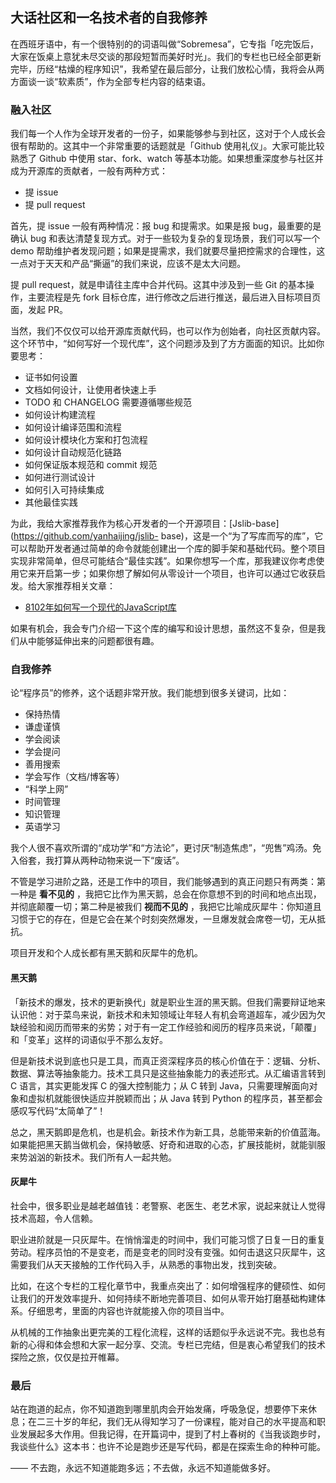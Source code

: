 
## 大话社区和一名技术者的自我修养

在西班牙语中，有一个很特别的的词语叫做“Sobremesa”，它专指「吃完饭后，大家在饭桌上意犹未尽交谈的那段短暂而美好时光」。我们的专栏也已经全部更新完毕，历经“枯燥的程序知识”，我希望在最后部分，让我们放松心情，我将会从两方面谈一谈“软素质”，作为全部专栏内容的结束语。

### 融入社区

我们每一个人作为全球开发者的一份子，如果能够参与到社区，这对于个人成长会很有帮助的。这其中一个非常重要的话题就是「Github
使用礼仪」。大家可能比较熟悉了 Github 中使用 star、fork、watch 等基本功能。如果想重深度参与社区并成为开源库的贡献者，一般有两种方式：

  * 提 issue
  * 提 pull request

首先，提 issue 一般有两种情况：报 bug 和提需求。如果是报 bug，最重要的是确认 bug
和表达清楚复现方式。对于一些较为复杂的复现场景，我们可以写一个 demo
帮助维护者发现问题；如果是提需求，我们就要尽量把控需求的合理性，这一点对于天天和产品“撕逼”的我们来说，应该不是太大问题。

提 pull request，就是申请往主库中合并代码。这其中涉及到一些 Git 的基本操作，主要流程是先 fork
目标仓库，进行修改之后进行推送，最后进入目标项目页面，发起 PR。

当然，我们不仅仅可以给开源库贡献代码，也可以作为创始者，向社区贡献内容。这个环节中，“如何写好一个现代库”，这个问题涉及到了方方面面的知识。比如你要思考：

  * 证书如何设置
  * 文档如何设计，让使用者快速上手
  * TODO 和 CHANGELOG 需要遵循哪些规范
  * 如何设计构建流程
  * 如何设计编译范围和流程
  * 如何设计模块化方案和打包流程
  * 如何设计自动规范化链路
  * 如何保证版本规范和 commit 规范
  * 如何进行测试设计
  * 如何引入可持续集成
  * 其他最佳实践

为此，我给大家推荐我作为核心开发者的一个开源项目：[Jslib-base](https://github.com/yanhaijing/jslib-
base)，这是一个“为了写库而写的库”，它可以帮助开发者通过简单的命令就能创建出一个库的脚手架和基础代码。整个项目实现非常简单，但尽可能结合“最佳实践”。如果你想写一个库，那我建议你考虑使用它来开启第一步；如果你想了解如何从零设计一个项目，也许可以通过它收获启发。给大家推荐相关文章：

  * [8102年如何写一个现代的JavaScript库](https://zhuanlan.zhihu.com/p/46332833)

如果有机会，我会专门介绍一下这个库的编写和设计思想，虽然这不复杂，但是我们从中能够延伸出来的问题都很有趣。

### 自我修养

论“程序员”的修养，这个话题非常开放。我们能想到很多关键词，比如：

  * 保持热情
  * 谦虚谨慎
  * 学会阅读
  * 学会提问
  * 善用搜索
  * 学会写作（文档/博客等）
  * “科学上网”
  * 时间管理
  * 知识管理
  * 英语学习

我个人很不喜欢所谓的“成功学”和“方法论”，更讨厌“制造焦虑”，“兜售”鸡汤。免入俗套，我打算从两种动物来说一下“废话”。

不管是学习进阶之路，还是工作中的项目，我们能够遇到的真正问题只有两类：第一种是 **看不见的**
，我把它比作为黑天鹅，总会在你意想不到的时间和地点出现，并彻底颠覆一切；第二种是被我们 **视而不见的**
，我把它比喻成灰犀牛：你知道且习惯于它的存在，但是它会在某个时刻突然爆发，一旦爆发就会席卷一切，无从抵抗。

项目开发和个人成长都有黑天鹅和灰犀牛的危机。

#### 黑天鹅

「新技术的爆发，技术的更新换代」就是职业生涯的黑天鹅。但我们需要辩证地来认识他：对于菜鸟来说，新技术和未知领域让年轻人有机会弯道超车，减少因为欠缺经验和阅历而带来的劣势；对于有一定工作经验和阅历的程序员来说，「颠覆」和「变革」这样的词语似乎不那么友好。

但是新技术说到底也只是工具，而真正资深程序员的核心价值在于：逻辑、分析、数据、算法等抽象能力。技术工具只是这些抽象能力的表述形式。从汇编语言转到 C
语言，其实更能发挥 C 的强大控制能力；从 C 转到 Java，只需要理解面向对象和虚拟机就能很快适应并脱颖而出；从 Java 转到 Python
的程序员，甚至都会感叹写代码“太简单了”！

总之，黑天鹅即是危机，也是机会。新技术作为新工具，总能带来新的价值蓝海。如果能把黑天鹅当做机会，保持敏感、好奇和进取的心态，扩展技能树，就能驯服来势汹汹的新技术。我们所有人一起共勉。

#### 灰犀牛

社会中，很多职业是越老越值钱：老警察、老医生、老艺术家，说起来就让人觉得技术高超，令人信赖。

职业进阶就是一只灰犀牛。在悄悄溜走的时间中，我们可能习惯了日复一日的重复劳动。程序员怕的不是变老，而是变老的同时没有变强。如何击退这只灰犀牛，这需要我们从天天接触的工作代码入手，从熟悉的事物出发，找到突破。

比如，在这个专栏的工程化章节中，我重点突出了：如何增强程序的健硕性、如何让我们的开发效率提升、如何持续不断地完善项目、如何从零开始打磨基础构建体系。仔细思考，里面的内容也许就能接入你的项目当中。

从机械的工作抽象出更完美的工程化流程，这样的话题似乎永远说不完。我也总有新的心得和体会想和大家一起分享、交流。专栏已完结，但是衷心希望我们的技术探险之旅，仅仅是拉开帷幕。

### 最后

站在跑道的起点，你不知道跑到哪里肌肉会开始发痛，呼吸急促，想要停下来休息；在二三十岁的年纪，我们无从得知学习了一份课程，能对自己的水平提高和职业发展起多大作用。但我记得，在开篇词中，提到了村上春树的《当我谈跑步时，我谈些什么》这本书：也许不论是跑步还是写代码，都是在探索生命的种种可能。

—— 不去跑，永远不知道能跑多远；不去做，永远不知道能做多好。


